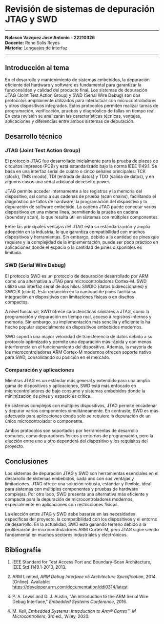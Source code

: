 # Revisión de sistemas de depuración JTAG y SWD

---

**Nolasco Vazquez Jose Antonio - 22210326**  
**Docente:** Rene Solis Reyes  
**Materia:** Lenguajes de interfaz  

---

## Introducción al tema

En el desarrollo y mantenimiento de sistemas embebidos, la depuración eficiente del hardware y software es fundamental para garantizar la funcionalidad y calidad del producto final. Los sistemas de depuración JTAG (Joint Test Action Group) y SWD (Serial Wire Debug) son dos protocolos ampliamente utilizados para interactuar con microcontroladores y otros dispositivos integrados. Estos protocolos permiten realizar tareas de programación, verificación, pruebas y diagnóstico de fallas en tiempo real. En esta revisión se analizarán las características técnicas, ventajas, aplicaciones y diferencias entre ambos sistemas de depuración.

## Desarrollo técnico

### JTAG (Joint Test Action Group)

El protocolo JTAG fue desarrollado inicialmente para la prueba de placas de circuitos impresos (PCB) y está estandarizado bajo la norma IEEE 1149.1. Se basa en una interfaz serial de cuatro o cinco señales principales: TCK (clock), TMS (modo), TDI (entrada de datos) y TDO (salida de datos), y en algunos casos una señal adicional de reset o power.

JTAG permite acceder internamente a los registros y la memoria del dispositivo, así como a sus cadenas de prueba (scan chains), facilitando el diagnóstico de fallos de hardware, la programación del dispositivo y la depuración de software embebido. La cadena JTAG puede conectar varios dispositivos en una misma línea, permitiendo la prueba en cadena (boundary scan), lo que resulta útil en sistemas con múltiples componentes.

Entre las principales ventajas del JTAG está su estandarización y amplia adopción en la industria, lo que garantiza compatibilidad con muchos dispositivos y herramientas. Sin embargo, debido a la cantidad de pines que requiere y la complejidad de la implementación, puede ser poco práctico en aplicaciones donde el espacio o la cantidad de pines disponibles es limitada.

### SWD (Serial Wire Debug)

El protocolo SWD es un protocolo de depuración desarrollado por ARM como una alternativa a JTAG para microcontroladores Cortex-M. SWD utiliza una interfaz serial de dos hilos: SWDIO (datos bidireccionales) y SWCLK (clock). Esta reducción en la cantidad de pines facilita su integración en dispositivos con limitaciones físicas o en diseños compactos.

A nivel funcional, SWD ofrece características similares a JTAG, como la programación y depuración en tiempo real, acceso a registros internos y memoria. Sin embargo, su implementación más sencilla y eficiente lo ha hecho popular especialmente en dispositivos embebidos modernos.

SWD soporta una mayor velocidad de transferencia de datos debido a su protocolo optimizado y permite una depuración más rápida y con menos interferencia en el funcionamiento del dispositivo. Además, la mayoría de los microcontroladores ARM Cortex-M modernos ofrecen soporte nativo para SWD, consolidando su posición en el mercado.

### Comparación y aplicaciones

Mientras JTAG es un estándar más general y extendido para una amplia gama de dispositivos y aplicaciones, SWD está más enfocado en microcontroladores de bajo consumo y sistemas embebidos donde la minimización de pines y espacio es crítica.

En sistemas complejos con múltiples dispositivos, JTAG permite encadenar y depurar varios componentes simultáneamente. En contraste, SWD es más adecuado para aplicaciones donde solo se requiere la depuración de un único microcontrolador o componente.

Ambos protocolos son soportados por herramientas de desarrollo comunes, como depuradores físicos y entornos de programación, pero la elección entre uno u otro dependerá del dispositivo y los requisitos del proyecto.

## Conclusiones

Los sistemas de depuración JTAG y SWD son herramientas esenciales en el desarrollo de sistemas embebidos, cada uno con sus ventajas y limitaciones. JTAG ofrece una solución robusta, estándar y flexible, ideal para sistemas con múltiples componentes y pruebas de hardware complejas. Por otro lado, SWD presenta una alternativa más eficiente y compacta para la depuración de microcontroladores modernos, especialmente en aplicaciones con restricciones físicas.

La elección entre JTAG y SWD debe basarse en las necesidades específicas del proyecto, la compatibilidad con los dispositivos y el entorno de desarrollo. En la actualidad, SWD está ganando terreno debido a la proliferación de microcontroladores ARM Cortex-M, pero JTAG sigue siendo fundamental en muchos sectores industriales y electrónicos.

## Bibliografía

1. IEEE Standard for Test Access Port and Boundary-Scan Architecture, IEEE Std 1149.1-2013, 2013.

2. ARM Limited, *ARM Debug Interface v5 Architecture Specification*, 2014. [Online]. Available: https://developer.arm.com/documentation/ddi0314/latest

3. P. A. Lewis and D. J. Austin, "An introduction to the ARM Serial Wire Debug Interface," *Embedded Systems Conference*, 2016.

4. M. Keil, *Embedded Systems: Introduction to Arm® Cortex™-M Microcontrollers*, 3rd ed., Wiley, 2020.
